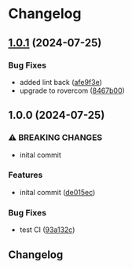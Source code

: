 # Changelog

## [1.0.1](https://github.com/VU-ASE/roverlib/compare/v1.0.0...v1.0.1) (2024-07-25)


### Bug Fixes

* added lint back ([afe9f3e](https://github.com/VU-ASE/roverlib/commit/afe9f3eaaec824187b9c3bb42336589405d46359))
* upgrade to rovercom ([8467b00](https://github.com/VU-ASE/roverlib/commit/8467b00300db6a4deac7bb6e52615bae13a2a314))

## 1.0.0 (2024-07-25)


### ⚠ BREAKING CHANGES

* inital commit

### Features

* inital commit ([de015ec](https://github.com/VU-ASE/roverlib/commit/de015ec27b9216b78522467289749a8d8f5995da))


### Bug Fixes

* test CI ([93a132c](https://github.com/VU-ASE/roverlib/commit/93a132cde590da475429370a4f8f4332096a63e6))

## Changelog
